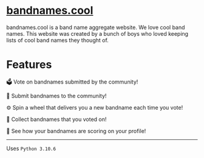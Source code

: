 # [bandnames.cool](https://www.bandnames.cool)

bandnames.cool is a band name aggregate website. We love cool band names. This website was created by a bunch of boys who loved keeping lists of cool band names they thought of.

# Features

🗳 Vote on bandnames submitted by the community! 

🥁 Submit bandnames to the community! 

⚙️ Spin a wheel that delivers you a new bandname each time you vote!

🎸 Collect bandnames that you voted on!

🎹 See how your bandnames are scoring on your profile!

---

Uses `Python 3.10.6`
